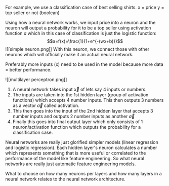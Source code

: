 For example, we use a classification case of best selling shirts.
	x = price
	y = top seller or not (boolean)

Using how a neural network works, we input price into a neuron and the neuron will output a probability for it to be a top seller using activation function $a$ which in this case of classification is just the logistic function: $$a=f(x)=\frac{1}{1+e^{-(wx+b)}}$$
![[simple neuron.png]]
With this neuron, we connect those with other neurons which will officially make it an actual neural network.

Preferably more inputs (x) need to be used in the model because more data = better performance.

![[multilayer perceptron.png]]

1. A neural network takes input $\vec{x}$ of lets say 4 inputs or numbers.
2. The inputs are taken into the 1st hidden layer (group of activation functions) which accepts 4 number inputs. This then outputs 3 numbers as a vector $\vec{a}$ called activation.
3. This then goes into the input of the 2nd hidden layer that accepts 3 number inputs and outputs 2 number inputs as another $\vec{a}$
4. Finally this goes into final output layer which only consists of 1 neuron/activation function which outputs the probability for a classification case.

Neural networks are really just glorified simpler models (linear regression and logistic regression).
Each hidden layer's neuron calculates a number which represents something that is more useful or correlated to the performance of the model like feature engineering.
So what neural networks are really just automatic feature engineering models.

What to choose on how many neurons per layers and how many layers in a neural network relates to the neural network architecture.